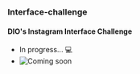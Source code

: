 ### Interface-challenge
#### DIO's Instagram Interface Challenge

- In progress... 💻
- ![Coming soon](https://media.giphy.com/media/fUYp0iOzQfC540KCs4/giphy.gif)
